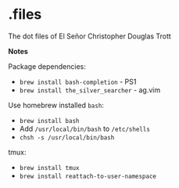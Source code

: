 # .files

The dot files of El Señor Christopher Douglas Trott

**Notes**

Package dependencies:

* `brew install bash-completion` - PS1
* `brew install the_silver_searcher` - ag.vim

Use homebrew installed `bash`:

* `brew install bash`
* Add `/usr/local/bin/bash` to `/etc/shells`
* `chsh -s /usr/local/bin/bash`

tmux:

* `brew install tmux`
* `brew install reattach-to-user-namespace`
